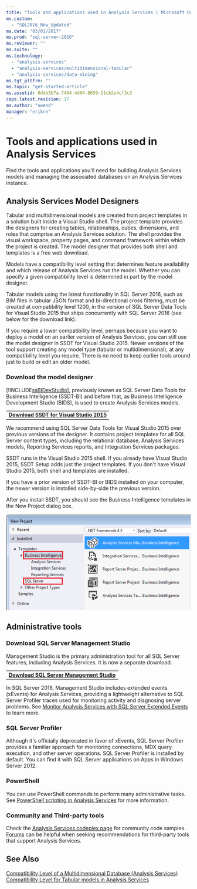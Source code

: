 ```yaml
---
title: "Tools and applications used in Analysis Services | Microsoft Docs"
ms.custom: 
  - "SQL2016_New_Updated"
ms.date: "03/01/2017"
ms.prod: "sql-server-2016"
ms.reviewer: ""
ms.suite: ""
ms.technology: 
  - "analysis-services"
  - "analysis-services/multidimensional-tabular"
  - "analysis-services/data-mining"
ms.tgt_pltfrm: ""
ms.topic: "get-started-article"
ms.assetid: 0ddb3b7a-7464-4d04-8659-11cb2e4cf3c3
caps.latest.revision: 17
ms.author: "owend"
manager: "erikre"
---
```

# Tools and applications used in Analysis Services
  Find the tools and applications you'll need for building Analysis Services models and managing the associated databases on an Analysis Services instance.  
  
## Analysis Services Model Designers  
 Tabular and multidimensional models are created from project templates in a solution built inside a Visual Studio shell. The project template provides the designers for creating tables, relationships, cubes, dimensions, and roles that comprise an Analysis Services solution. The shell provides the visual workspace, property pages, and command framework within which the project is created. The model designer that provides both shell and templates is a free web download.  
  
 Models have a compatibility level setting that determines feature availability and which release of Analysis Services run the model.  Whether you can specify a given compatibility level is determined in part by the model designer.  
  
 Tabular models using the latest functionality in SQL Server 2016, such as BIM files in tabular JSON format and bi-directional cross filtering, must be created at compatibility level 1200, in the version of SQL Server Data Tools for Visual Studio 2015 that ships concurrently with SQL Server 2016 (see below for the download link).  
  
 If you require a lower compatibility level, perhaps because you want to deploy a model on an earlier version of Analysis Services, you can still use the model designer in SSDT for Visual Studio 2015. Newer versions of the tool support creating any model type (tabular or multidimensional), at any compatibility level you require. There is no need to keep earlier tools around just to  build or edit an older model.  
  
### Download the model designer  
 [!INCLUDE[ssBIDevStudio](../analysis-services/includes/ssbidevstudio-md.md)], previously known as SQL Server Data Tools for Business Intelligence (SSDT-BI) and before that, as Business Intelligence Development Studio (BIDS), is used to create Analysis Services models.  
  
||  
|-|  
|**[Download SSDT for Visual Studio 2015](https://msdn.microsoft.com/mt429383)**|  
  
 We recommend using SQL Server Data Tools for Visual Studio 2015 over previous versions of the designer. It contains project templates for all SQL Server content types, including the relational database, Analysis Services models, Reporting Services reports, and Integration Services packages.  
  
 SSDT runs in the Visual Studio 2015 shell. If you already have Visual Studio 2015, SSDT Setup adds just the project templates. If you don't have Visual Studio 2015, both shell and templates are installed.  
  
 If you have a prior version of SSDT-BI or BIDS installed on your computer, the newer version is installed side-by-side the previous version.  
  
 After you install SSDT, you should see the Business Intelligence templates in the New Project dialog box.  
  
 ![New Project templates in SSDT](../analysis-services/media/ssdt-biprojects.png "New Project templates in SSDT")  
  
## Administrative tools  
  
### Download SQL Server Management Studio  
 Management Studio is the primary administration tool for all SQL Server features, including Analysis Services. It is now a separate download.  
  
||  
|-|  
|**[Download SQL Server Management Studio](https://msdn.microsoft.com/library/mt238290.aspx)**|  
  
 In SQL Server 2016, Management Studio includes extended events (xEvents) for Analysis Services, providing a lightweight alternative to SQL Server Profiler traces used for monitoring activity and diagnosing server problems. See [Monitor Analysis Services with SQL Server Extended Events](../analysis-services/instances/monitor-analysis-services-with-sql-server-extended-events.md) to learn more.  
  
### SQL Server Profiler  
 Although it's officially deprecated in favor of xEvents, SQL Server Profiler provides a familiar approach for monitoring connections, MDX query execution, and other server operations. SQL Server Profiler is installed by default. You can find it with SQL Server applications on Apps in Windows Server 2012.  
  
### PowerShell  
 You can use PowerShell commands to perform many administrative tasks. See [PowerShell scripting in Analysis Services](../analysis-services/instances/powershell-scripting-in-analysis-services.md) for more information.  
  
### Community and Third-party tools  
 Check the [Analysis Services codeplex page](http://sqlsrvanalysissrvcs.codeplex.com/) for community code samples. [Forums](http://social.msdn.microsoft.com/Forums/sqlserver/home?forum=sqlanalysisservices) can be helpful when seeking recommendations for third-party tools that support Analysis Services.  
  
## See Also  
 [Compatibility Level of a Multidimensional Database &#40;Analysis Services&#41;](../analysis-services/multidimensional-models/compatibility-level-of-a-multidimensional-database-analysis-services.md)   
 [Compatibility Level for Tabular models in Analysis Services](../analysis-services/tabular-models/compatibility-level-for-tabular-models-in-analysis-services.md)  
  
  